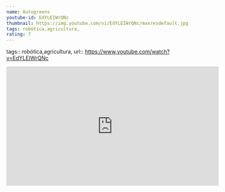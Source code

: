 ```yaml
---
name: Autogreens
youtube-id: EdYLEIWrQNc
thumbnail: https://img.youtube.com/vi/EdYLEIWrQNc/maxresdefault.jpg
tags: robótica,agricultura,
rating: 7
---
```

tags:: robótica,agricultura,
url:: https://www.youtube.com/watch?v=EdYLEIWrQNc

<iframe width='560' height='315' src='https://www.youtube.com/embed/EdYLEIWrQNc' title='YouTube video player' frameborder='0' allow='accelerometer; autoplay; clipboard-write; encrypted-media; gyroscope; picture-in-picture; web-share' allowfullscreen></iframe>


